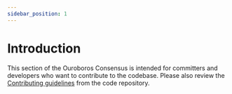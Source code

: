 ```yaml
---
sidebar_position: 1
---
```


# Introduction

This section of the Ouroboros Consensus is intended for committers and developers who want to contribute to the codebase. Please also review the [Contributing guidelines](https://github.com/input-output-hk/ouroboros-consensus/blob/main/CONTRIBUTING.md) from the code repository.
